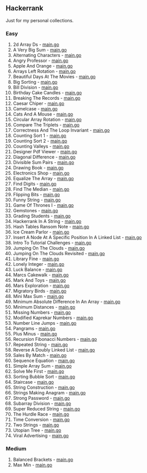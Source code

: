## Hackerrank

Just for my personal collections.

<!-- start dictionary -->

### Easy 
1. 2d Array Ds - [main.go](easy/2d-array-ds/main.go)
2. A Very Big Sum - [main.go](easy/a-very-big-sum/main.go)
3. Alternating Characters - [main.go](easy/alternating-characters/main.go)
4. Angry Professor - [main.go](easy/angry-professor/main.go)
5. Apple And Orange - [main.go](easy/apple-and-orange/main.go)
6. Arrays Left Rotation - [main.go](easy/arrays-left-rotation/main.go)
7. Beautiful Days At The Movies - [main.go](easy/beautiful-days-at-the-movies/main.go)
8. Big Sorting - [main.go](easy/big-sorting/main.go)
9. Bill Division - [main.go](easy/bill-division/main.go)
10. Birthday Cake Candles - [main.go](easy/birthday-cake-candles/main.go)
11. Breaking The Records - [main.go](easy/breaking-the-records/main.go)
12. Caesar Chiper - [main.go](easy/caesar-chiper/main.go)
13. Camelcase - [main.go](easy/camelcase/main.go)
14. Cats And A Mouse - [main.go](easy/cats-and-a-mouse/main.go)
15. Circular Array Rotation - [main.go](easy/circular-array-rotation/main.go)
16. Compare The Triplets - [main.go](easy/compare-the-triplets/main.go)
17. Correctness And The Loop Invariant - [main.go](easy/correctness-and-the-loop-invariant/main.go)
18. Counting Sort 1 - [main.go](easy/counting-sort-1/main.go)
19. Counting Sort 2 - [main.go](easy/counting-sort-2/main.go)
20. Counting Valleys - [main.go](easy/counting-valleys/main.go)
21. Designer Pdf Viewer - [main.go](easy/designer-pdf-viewer/main.go)
22. Diagonal Difference - [main.go](easy/diagonal-difference/main.go)
23. Divisible Sum Pairs - [main.go](easy/divisible-sum-pairs/main.go)
24. Drawing Book - [main.go](easy/drawing-book/main.go)
25. Electronics Shop - [main.go](easy/electronics-shop/main.go)
26. Equalize The Array - [main.go](easy/equalize-the-array/main.go)
27. Find Digits - [main.go](easy/find-digits/main.go)
28. Find The Median - [main.go](easy/find-the-median/main.go)
29. Flipping Bits - [main.go](easy/flipping-bits/main.go)
30. Funny String - [main.go](easy/funny-string/main.go)
31. Game Of Thrones I - [main.go](easy/game-of-thrones-i/main.go)
32. Gemstones - [main.go](easy/gemstones/main.go)
33. Grading Students - [main.go](easy/grading-students/main.go)
34. Hackerrank In A String - [main.go](easy/hackerrank-in-a-string/main.go)
35. Hash Tables Ransom Note - [main.go](easy/hash-tables-ransom-note/main.go)
36. Ice Cream Parlor - [main.go](easy/ice-cream-parlor/main.go)
37. Insert A Node At A Specific Position In A Linked List - [main.go](easy/insert-a-node-at-a-specific-position-in-a-linked-list/main.go)
38. Intro To Tutorial Challenges - [main.go](easy/intro-to-tutorial-challenges/main.go)
39. Jumping On The Clouds - [main.go](easy/jumping-on-the-clouds/main.go)
40. Jumping On The Clouds Revisited - [main.go](easy/jumping-on-the-clouds-revisited/main.go)
41. Library Fine - [main.go](easy/library-fine/main.go)
42. Lonely Integer - [main.go](easy/lonely-integer/main.go)
43. Luck Balance - [main.go](easy/luck-balance/main.go)
44. Marcs Cakewalk - [main.go](easy/marcs-cakewalk/main.go)
45. Mark And Toys - [main.go](easy/mark-and-toys/main.go)
46. Mars Exploration - [main.go](easy/mars-exploration/main.go)
47. Migratory Birds - [main.go](easy/migratory-birds/main.go)
48. Mini Max Sum - [main.go](easy/mini-max-sum/main.go)
49. Minimum Absolute Difference In An Array - [main.go](easy/minimum-absolute-difference-in-an-array/main.go)
50. Minimum Distances - [main.go](easy/minimum-distances/main.go)
51. Missing Numbers - [main.go](easy/missing-numbers/main.go)
52. Modified Kaprekar Numbers - [main.go](easy/modified-kaprekar-numbers/main.go)
53. Number Line Jumps - [main.go](easy/number-line-jumps/main.go)
54. Pangrams - [main.go](easy/pangrams/main.go)
55. Plus Minus - [main.go](easy/plus-minus/main.go)
56. Recursion Fibonacci Numbers - [main.go](easy/recursion-fibonacci-numbers/main.go)
57. Repeated String - [main.go](easy/repeated-string/main.go)
58. Reverse A Doubly Linked List - [main.go](easy/reverse-a-doubly-linked-list/main.go)
59. Sales By Match - [main.go](easy/sales-by-match/main.go)
60. Sequence Equation - [main.go](easy/sequence-equation/main.go)
61. Simple Array Sum - [main.go](easy/simple-array-sum/main.go)
62. Solve Me First - [main.go](easy/solve-me-first/main.go)
63. Sorting Bubble Sort - [main.go](easy/sorting-bubble-sort/main.go)
64. Staircase - [main.go](easy/staircase/main.go)
65. String Construction - [main.go](easy/string-construction/main.go)
66. Strings Making Anagram - [main.go](easy/strings-making-anagram/main.go)
67. Strong Password - [main.go](easy/strong-password/main.go)
68. Subarray Division - [main.go](easy/subarray-division/main.go)
69. Super Reduced String - [main.go](easy/super-reduced-string/main.go)
70. The Hurdle Race - [main.go](easy/the-hurdle-race/main.go)
71. Time Conversion - [main.go](easy/time-conversion/main.go)
72. Two Strings - [main.go](easy/two-strings/main.go)
73. Utopian Tree - [main.go](easy/utopian-tree/main.go)
74. Viral Advertising - [main.go](easy/viral-advertising/main.go)


### Medium 
1. Balanced Brackets - [main.go](medium/balanced-brackets/main.go)
2. Max Min - [main.go](medium/max-min/main.go)

<!-- end dictionary -->
